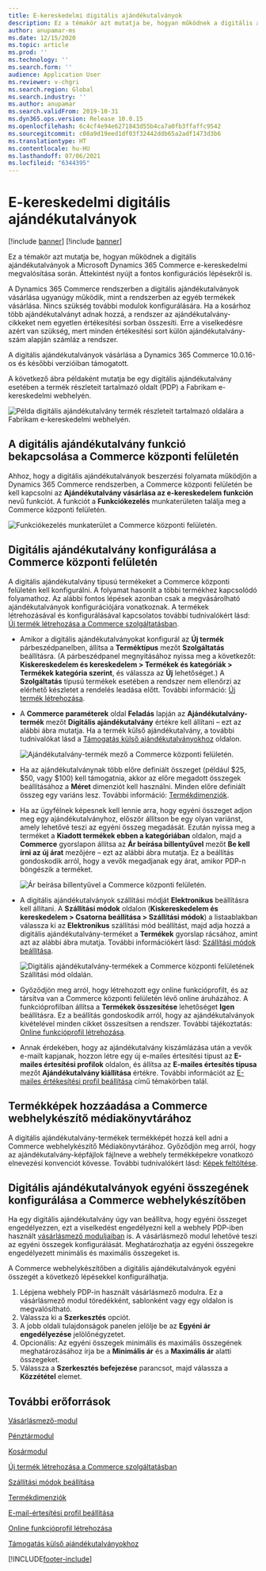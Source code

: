 ```yaml
---
title: E-kereskedelmi digitális ajándékutalványok
description: Ez a témakör azt mutatja be, hogyan működnek a digitális ajándékutalványok a Microsoft Dynamics 365 Commerce e-kereskedelmi megvalósítása során. Áttekintést nyújt a fontos konfigurációs lépésekről is.
author: anupamar-ms
ms.date: 12/15/2020
ms.topic: article
ms.prod: ''
ms.technology: ''
ms.search.form: ''
audience: Application User
ms.reviewer: v-chgri
ms.search.region: Global
ms.search.industry: ''
ms.author: anupamar
ms.search.validFrom: 2019-10-31
ms.dyn365.ops.version: Release 10.0.15
ms.openlocfilehash: 6c4cf4e94e6271843d55b4ca7a0fb3ffaffc9542
ms.sourcegitcommit: c08a9d19eed1df03f32442ddb65a2adf1473d3b6
ms.translationtype: HT
ms.contentlocale: hu-HU
ms.lasthandoff: 07/06/2021
ms.locfileid: "6344395"
---
```

# <a name="e-commerce-digital-gift-cards"></a>E-kereskedelmi digitális ajándékutalványok

[!include [banner](includes/banner.md)]
[!include [banner](includes/preview-banner.md)]

Ez a témakör azt mutatja be, hogyan működnek a digitális ajándékutalványok a Microsoft Dynamics 365 Commerce e-kereskedelmi megvalósítása során. Áttekintést nyújt a fontos konfigurációs lépésekről is.

A Dynamics 365 Commerce rendszerben a digitális ajándékutalványok vásárlása ugyanúgy működik, mint a rendszerben az egyéb termékek vásárlása. Nincs szükség további modulok konfigurálására. Ha a kosárhoz több ajándékutalványt adnak hozzá, a rendszer az ajándékutalvány-cikkeket nem egyetlen értékesítési sorban összesíti. Erre a viselkedésre azért van szükség, mert minden értékesítési sort külön ajándékutalvány-szám alapján számláz a rendszer.

A digitális ajándékutalványok vásárlása a Dynamics 365 Commerce 10.0.16-os és későbbi verzióiban támogatott.

A következő ábra példaként mutatja be egy digitális ajándékutalvány esetében a termék részleteit tartalmazó oldalt (PDP) a Fabrikam e-kereskedelmi webhelyén.

![Példa digitális ajándékutalvány termék részleteit tartalmazó oldalára a Fabrikam e-kereskedelmi webhelyén.](./media/GiftcardPDP.PNG)

## <a name="turn-on-the-digital-gift-card-feature-in-commerce-headquarters"></a>A digitális ajándékutalvány funkció bekapcsolása a Commerce központi felületén

Ahhoz, hogy a digitális ajándékutalványok beszerzési folyamata működjön a Dynamics 365 Commerce rendszerben, a Commerce központi felületén be kell kapcsolni az **Ajándékutalvány vásárlása az e-kereskedelem funkción** nevű funkciót. A funkciót a **Funkciókezelés** munkaterületen találja meg a Commerce központi felületén.

![Funkciókezelés munkaterület a Commerce központi felületén.](./media/Featureflag.PNG)

## <a name="configure-a-digital-gift-card-in-commerce-headquarters"></a>Digitális ajándékutalvány konfigurálása a Commerce központi felületén

A digitális ajándékutalvány típusú termékeket a Commerce központi felületén kell konfigurálni. A folyamat hasonlít a többi termékhez kapcsolódó folyamathoz. Az alábbi fontos lépések azonban csak a megvásárolható ajándékutalványok konfigurációjára vonatkoznak. A termékek létrehozásával és konfigurálásával kapcsolatos további tudnivalókért lásd: [Új termék létrehozása a Commerce szolgáltatásban](create-new-product-commerce.md).

- Amikor a digitális ajándékutalványokat konfigurál az **Új termék** párbeszédpanelben, állítsa a **Terméktípus** mezőt **Szolgáltatás** beállításra. (A párbeszédpanel megnyitásához nyissa meg a következőt: **Kiskereskedelem és kereskedelem \> Termékek és kategóriák \> Termékek kategória szerint**, és válassza az **Új** lehetőséget.) A **Szolgáltatás** típusú termékek esetében a rendszer nem ellenőrzi az elérhető készletet a rendelés leadása előtt. További információ: [Új termék létrehozása](create-new-product-commerce.md#create-a-new-product).
- A **Commerce paraméterek** oldal **Feladás** lapján az **Ajándékutalvány-termék** mezőt **Digitális ajándékutalvány** értékre kell állítani – ezt az alábbi ábra mutatja. Ha a termék külső ajándékutalvány, a további tudnivalókat lásd a [Támogatás külső ajándékutalványokhoz](./dev-itpro/gift-card.md) oldalon.

    ![Ajándékutalvány-termék mező a Commerce központi felületén.](./media/PostGiftcard.png)

- Ha az ajándékutalványnak több előre definiált összeget (például $25, $50, vagy $100) kell támogatnia, akkor az előre megadott összegek beállításához a **Méret** dimenziót kell használni. Minden előre definiált összeg egy variáns lesz. További információ: [Termékdimenziók](../supply-chain/pim/product-dimensions.md?toc=%2fdynamics365%2fretail%2ftoc.json).
- Ha az ügyfélnek képesnek kell lennie arra, hogy egyéni összeget adjon meg egy ajándékutalványhoz, először állítson be egy olyan variánst, amely lehetővé teszi az egyéni összeg megadását. Ezután nyissa meg a terméket a **Kiadott termékek ebben a kategóriában** oldalon, majd a **Commerce** gyorslapon állítsa az **Ár beírása billentyűvel** mezőt **Be kell írni az új árat** mezőjére – ezt az alábbi ábra mutatja. Ez a beállítás gondoskodik arról, hogy a vevők megadjanak egy árat, amikor PDP-n böngészik a terméket.

    ![Ár beírása billentyűvel a Commerce központi felületén.](./media/KeyInPrice.png)

- A digitális ajándékutalványok szállítási módját **Elektronikus** beállításra kell állítani. A **Szállítási módok** oldalon (**Kiskereskedelem és kereskedelem \> Csatorna beállítása \> Szállítási módok**) a listaablakban válassza ki az **Elektronikus** szállítási mód beállítást, majd adja hozzá a digitális ajándékutalvány-terméket a **Termékek** gyorslap rácsához, amint azt az alábbi ábra mutatja. További információkért lásd: [Szállítási módok beállítása](/dynamicsax-2012/appuser-itpro/set-up-modes-of-delivery).

    ![Digitális ajándékutalvány-termékek a Commerce központi felületének Szállítási mód oldalán.](./media/ElectronicMode.PNG)

- Győződjön meg arról, hogy létrehozott egy online funkcióprofilt, és az társítva van a Commerce központi felületén lévő online áruházához. A funkcióprofilban állítsa a **Termékek összesítése** lehetőséget **Igen** beállításra. Ez a beállítás gondoskodik arról, hogy az ajándékutalványok kivételével minden cikket összesítsen a rendszer. További tájékoztatás: [Online funkcióprofil létrehozása](online-functionality-profile.md).
- Annak érdekében, hogy az ajándékutalvány kiszámlázása után a vevők e-mailt kapjanak, hozzon létre egy új e-mailes értesítési típust az **E-mailes értesítési profilok** oldalon, és állítsa az **E-mailes értesítés típusa** mezőt **Ajándékutalvány kiállítása** értékre. További információt az [E-mailes értékesítési profil beállítása](email-notification-profiles.md) című témakörben talál.

## <a name="add-product-images-to-the-commerce-site-builder-media-library"></a>Termékképek hozzáadása a Commerce webhelykészítő médiakönyvtárához

A digitális ajándékutalvány-termékek termékképét hozzá kell adni a Commerce webhelykészítő Médiakönyvtárához. Győződjön meg arról, hogy az ajándékutalvány-képfájlok fájlneve a webhely termékképekre vonatkozó elnevezési konvenciót kövesse. További tudnivalókért lásd: [Képek feltöltése](dam-upload-images.md).

## <a name="configure-a-custom-amount-for-a-digital-gift-card-in-commerce-site-builder"></a>Digitális ajándékutalványok egyéni összegének konfigurálása a Commerce webhelykészítőben

Ha egy digitális ajándékutalvány úgy van beállítva, hogy egyéni összeget engedélyezzen, ezt a viselkedést engedélyezni kell a webhely PDP-iben használt [vásárlásmező moduljaiban](add-buy-box.md) is. A vásárlásmező modul lehetővé teszi az egyéni összegek konfigurálását. Meghatározhatja az egyéni összegekre engedélyezett minimális és maximális összegeket is.

A Commerce webhelykészítőben a digitális ajándékutalványok egyéni összegét a következő lépésekkel konfigurálhatja.

1. Lépjena webhely PDP-in használt vásárlásmező modulra. Ez a vásárlásmező modul töredékként, sablonként vagy egy oldalon is megvalósítható.
1. Válassza ki a **Szerkesztés** opciót.
1. A jobb oldali tulajdonságok panelen jelölje be az **Egyéni ár engedélyezése** jelölőnégyzetet.
1. Opcionális: Az egyéni összegek minimális és maximális összegének meghatározásához írja be a **Minimális ár** és a **Maximális ár** alatti összegeket.
1. Válassza a **Szerkesztés befejezése** parancsot, majd válassza a **Közzététel** elemet.

## <a name="additional-resources"></a>További erőforrások

[Vásárlásmező-modul](add-buy-box.md)

[Pénztármodul](add-checkout-module.md)

[Kosármodul](add-cart-module.md)

[Új termék létrehozása a Commerce szolgáltatásban](create-new-product-commerce.md)

[Szállítási módok beállítása](/dynamicsax-2012/appuser-itpro/set-up-modes-of-delivery)

[Termékdimenziók](../supply-chain/pim/product-dimensions.md?toc=%2fdynamics365%2fretail%2ftoc.json)

[E-mail-értesítési profil beállítása](email-notification-profiles.md)

[Online funkcióprofil létrehozása](online-functionality-profile.md)

[Támogatás külső ajándékutalványokhoz](./dev-itpro/gift-card.md)


[!INCLUDE[footer-include](../includes/footer-banner.md)]
